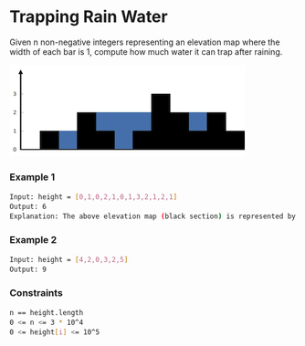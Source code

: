 # Trapping Rain Water

Given n non-negative integers representing an elevation map where the width of each bar is 1, compute how much water it can trap after raining.

[![rainwatertrap](rainwatertrap.png)]()
### Example 1
```sh
Input: height = [0,1,0,2,1,0,1,3,2,1,2,1]
Output: 6
Explanation: The above elevation map (black section) is represented by array [0,1,0,2,1,0,1,3,2,1,2,1]. In this case, 6 units of rain water (blue section) are being trapped.
```

### Example 2
```sh
Input: height = [4,2,0,3,2,5]
Output: 9
```

### Constraints
```sh
n == height.length
0 <= n <= 3 * 10^4
0 <= height[i] <= 10^5
```
